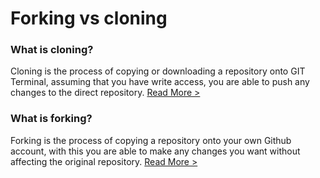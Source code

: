 # Forking vs cloning

### What is cloning? 


Cloning is the process of copying or downloading a repository onto GIT Terminal, assuming that you have write access, you are able to push any changes to the direct repository. 
[Read More >](/Forking-Vs-Cloning/cloning.md)

### What is forking? 


Forking is the process of copying a repository onto your own Github account, with this you are able to make any changes you want without affecting the original repository.
[Read More >](/Forking-Vs-Cloning/forking.md)